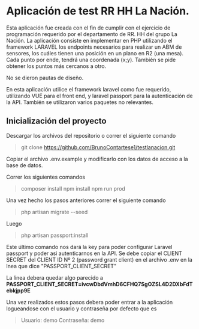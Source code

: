 <h1>Aplicación de test RR HH La Nación.</h1>
Esta aplicación fue creada con el fin de cumplir con el ejercicio de programación requerido por el departamento de RR. HH del grupo La Nación. 
La aplicación consiste en implementar en PHP utilizando el framework LARAVEL los endpoints necesarios para realizar un ABM de sensores, los cuáles tienen una posición en un plano en R2 (una mesa). Cada punto por ende, tendrá una coordenada (x;y).
También se pide obtener los puntos más cercanos a otro.

No se dieron pautas de diseño.

En esta aplicación utilice el framework laravel como fue requerido, utilizando VUE para el front end, y laravel passport para la autenticación de la API. También se utilizaron varios paquetes no relevantes.

<h2>Inicialización del proyecto</h2>

Descargar los archivos del repositorio o correr el siguiente comando

> git clone https://github.com/BrunoContartese1/testlanacion.git

Copiar el archivo .env.example y modificarlo con los datos de acceso a la base de datos.

Correr los siguientes comandos
> composer install
> npm install
> npm run prod

Una vez hecho los pasos anteriores correr el siguiente comando
> php artisan migrate --seed

Luego

>php artisan passport:install

Este último comando nos dará la key para poder configurar Laravel passport y poder asi autenticarnos en la API.
Se debe copiar el CLIENT SECRET del CLIENT ID Nº 2 (password grant client) en el archivo .env en la lnea que dice "PASSPORT_CLIENT_SECRET"

La línea debera quedar algo parecido a <b>PASSPORT_CLIENT_SECRET=ivcwDbdVmhD6CFHQ7SgOZSL4D2DXbFdTebkjpp9E</b>

Una vez realizados estos pasos debera poder entrar a la aplicación logueandose con el usuario y contraseña por defecto que es
> Usuario: demo    Contraseña: demo
